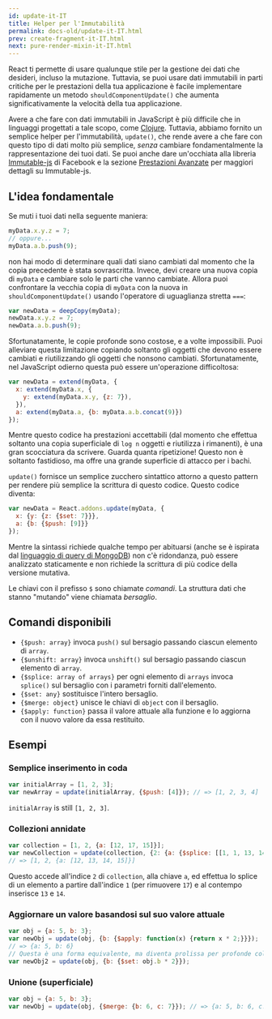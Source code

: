 ```yaml
---
id: update-it-IT
title: Helper per l'Immutabilità
permalink: docs-old/update-it-IT.html
prev: create-fragment-it-IT.html
next: pure-render-mixin-it-IT.html
---
```


React ti permette di usare qualunque stile per la gestione dei dati che desideri, incluso la mutazione. Tuttavia, se puoi usare dati immutabili in parti critiche per le prestazioni della tua applicazione è facile implementare rapidamente un metodo `shouldComponentUpdate()` che aumenta significativamente la velocità della tua applicazione.

Avere a che fare con dati immutabili in JavaScript è più difficile che in linguaggi progettati a tale scopo, come [Clojure](http://clojure.org/). Tuttavia, abbiamo fornito un semplice helper per l'immutabilità, `update()`, che rende avere a che fare con questo tipo di dati molto più semplice, *senza* cambiare fondamentalmente la rappresentazione dei tuoi dati. Se puoi anche dare un'occhiata alla libreria [Immutable-js](https://facebook.github.io/immutable-js/docs/) di Facebook e la sezione [Prestazioni Avanzate](/react/docs/advanced-performance.html) per maggiori dettagli su Immutable-js.

## L'idea fondamentale

Se muti i tuoi dati nella seguente maniera:

```js
myData.x.y.z = 7;
// oppure...
myData.a.b.push(9);
```

non hai modo di determinare quali dati siano cambiati dal momento che la copia precedente è stata sovrascritta. Invece, devi creare una nuova copia di `myData` e cambiare solo le parti che vanno cambiate. Allora puoi confrontare la vecchia copia di `myData` con la nuova in `shouldComponentUpdate()` usando l'operatore di uguaglianza stretta `===`:

```js
var newData = deepCopy(myData);
newData.x.y.z = 7;
newData.a.b.push(9);
```

Sfortunatamente, le copie profonde sono costose, e a volte impossibili. Puoi alleviare questa limitazione copiando soltanto gli oggetti che devono essere cambiati e riutilizzando gli oggetti che nonsono cambiati. Sfortunatamente, nel JavaScript odierno questa può essere un'operazione difficoltosa:

```js
var newData = extend(myData, {
  x: extend(myData.x, {
    y: extend(myData.x.y, {z: 7}),
  }),
  a: extend(myData.a, {b: myData.a.b.concat(9)})
});
```

Mentre questo codice ha prestazioni accettabili (dal momento che effettua soltanto una copia superficiale di `log n` oggetti e riutilizza i rimanenti), è una gran scocciatura da scrivere. Guarda quanta ripetizione! Questo non è soltanto fastidioso, ma offre una grande superficie di attacco per i bachi.

`update()` fornisce un semplice zucchero sintattico attorno a questo pattern per rendere più semplice la scrittura di questo codice. Questo codice diventa:

```js
var newData = React.addons.update(myData, {
  x: {y: {z: {$set: 7}}},
  a: {b: {$push: [9]}}
});
```

Mentre la sintassi richiede qualche tempo per abituarsi (anche se è ispirata dal [linguaggio di query di MongoDB](http://docs.mongodb.org/manual/core/crud-introduction/#query)) non c'è ridondanza, può essere analizzato staticamente e non richiede la scrittura di più codice della versione mutativa.

Le chiavi con il prefisso `$` sono chiamate *comandi*. La struttura dati che stanno "mutando" viene chiamata *bersaglio*.

## Comandi disponibili

  * `{$push: array}` invoca `push()` sul bersagio passando ciascun elemento di `array`.
  * `{$unshift: array}` invoca `unshift()` sul bersagio passando ciascun elemento di `array`.
  * `{$splice: array of arrays}` per ogni elemento di `arrays` invoca `splice()` sul bersaglio con i parametri forniti dall'elemento.
  * `{$set: any}` sostituisce l'intero bersaglio.
  * `{$merge: object}` unisce le chiavi di `object` con il bersaglio.
  * `{$apply: function}` passa il valore attuale alla funzione e lo aggiorna con il nuovo valore da essa restituito.

## Esempi

### Semplice inserimento in coda

```js
var initialArray = [1, 2, 3];
var newArray = update(initialArray, {$push: [4]}); // => [1, 2, 3, 4]
```
`initialArray` is still `[1, 2, 3]`.

### Collezioni annidate

```js
var collection = [1, 2, {a: [12, 17, 15]}];
var newCollection = update(collection, {2: {a: {$splice: [[1, 1, 13, 14]]}}});
// => [1, 2, {a: [12, 13, 14, 15]}]
```
Questo accede all'indice `2` di `collection`, alla chiave `a`, ed effettua lo splice di un elemento a partire dall'indice `1` (per rimuovere `17`) e al contempo inserisce `13` e `14`.

### Aggiornare un valore basandosi sul suo valore attuale

```js
var obj = {a: 5, b: 3};
var newObj = update(obj, {b: {$apply: function(x) {return x * 2;}}});
// => {a: 5, b: 6}
// Questa è una forma equivalente, ma diventa prolissa per profonde collezioni annidate:
var newObj2 = update(obj, {b: {$set: obj.b * 2}});
```

### Unione (superficiale)

```js
var obj = {a: 5, b: 3};
var newObj = update(obj, {$merge: {b: 6, c: 7}}); // => {a: 5, b: 6, c: 7}
```
